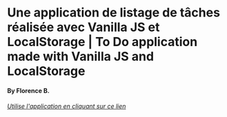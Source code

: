 # Une application de listage de tâches réalisée avec Vanilla JS et LocalStorage | To Do application made with Vanilla JS and LocalStorage

#### By Florence B.

###### [Utilise l'application en cliquant sur ce lien](https://florencebastaraud.github.io/taches-app/)
